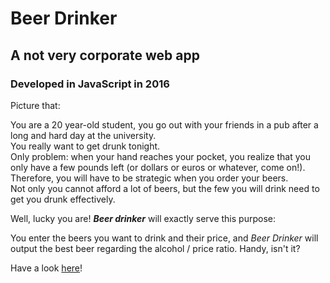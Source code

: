 # Beer Drinker
## A not very corporate web app
### Developed in JavaScript in 2016

Picture that:    

You are a 20 year-old student, you go out with your friends in a pub after a long and hard day at the university.  
You really want to get drunk tonight.  
Only problem: when your hand reaches your pocket, you realize that you only have
a few pounds left (or dollars or euros or whatever, come on!).  
Therefore, you will have to be strategic when you order your beers.  
Not only you cannot afford a lot of beers, but the few you will drink need to get you drunk effectively.    

Well, lucky you are! ***Beer drinker*** will exactly serve this purpose:    

You enter the beers you want to drink and their price, and *Beer Drinker* will output the best beer regarding the alcohol / price ratio. Handy, isn't it?    

Have a look [here](http://qualiastudio.fr/beer_drinker)!



